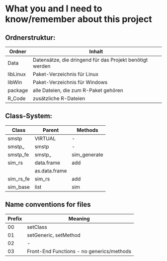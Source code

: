 What you and I need to know/remember about this project
================================================================================

Ordnerstruktur:
--------------------------------------------------------------------------------

Ordner | Inhalt 
------------- | -------------
Data | Datensätze, die dringend für das Projekt benötigt werden
libLinux | Paket-Verzeichnis für Linux
libWin | Paket-Verzeichnis für Windows
package | alle Dateien, die zum R-Paket gehören
R_Code | zusätzliche R-Dateien

Class-System:
--------------------------------------------------------------------------------

Class | Parent | Methods
------------- | ------------- | -------------
smstp | VIRTUAL | -
smstp_ | smstp | -
smstp_fe | smstp_ | sim_generate
sim_rs | data.frame | add
 |  | as.data.frame
sim_rs_fe | sim_rs | add
sim_base | list | sim


Name conventions for files
--------------------------------------------------------------------------------

Prefix | Meaning
------------- | -------------
00 | setClass
01 | setGeneric, setMethod
02 | -
03 | Front-End Functions - no generics/methods

